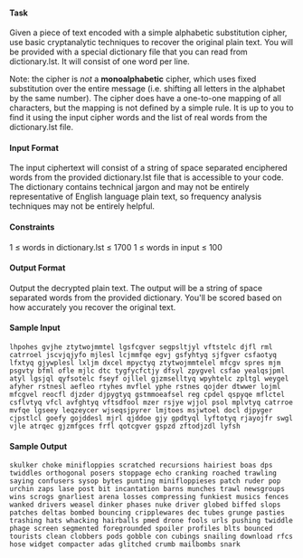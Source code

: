 #### Task

Given a piece of text encoded with a simple alphabetic substitution cipher, use basic cryptanalytic techniques to recover the original plain text. You will be provided with a special dictionary file that you can read from dictionary.lst. It will consist of one word per line.

Note: the cipher is *not* a **monoalphabetic** cipher, which uses fixed substitution over the entire message (i.e. shifting all letters in the alphabet by the same number). The cipher does have a one-to-one mapping of all characters, but the mapping is not defined by a simple rule. It is up to you to find it using the input cipher words and the list of real words from the dictionary.lst file.

#### Input Format

The input ciphertext will consist of a string of space separated enciphered words from the provided dictionary.lst file that is accessible to your code. The dictionary contains technical jargon and may not be entirely representative of English language plain text, so frequency analysis techniques may not be entirely helpful.

#### Constraints

1 ≤ words in dictionary.lst ≤ 1700
1 ≤ words in input ≤ 100

#### Output Format

Output the decrypted plain text. The output will be a string of space separated words from the provided dictionary. You'll be scored based on how accurately you recover the original text.

#### Sample Input

`lhpohes gvjhe ztytwojmmtel lgsfcgver segpsltjyl vftstelc djfl rml catrroel jscvjqjyfo mjlesl lcjmmfqe egvj gsfyhtyq sjfgver csfaotyq lfxtyq gjywplesl lxljm dxcel mpyctyq ztytwojmmtelel mfcgv spres mjm psgvty bfml ofle mjlc dtc tygfycfctjy dfsyl zpygvel csfao yealqsjpml atyl lgsjql qyfsotelc fseyf ojllel gjzmselltyq wpyhtelc zpltgl weygel afyher rstnesl aefleo rtyhes mvflel yphe rstnes qojder dtwwer lojml mfcgvel reocfl djzder djpygtyq gstmmoeafsel reg cpdel qspyqe mflctel csflvtyq vfcl avfghtyq vftsdfool mzer rsjye wjjol psol mplvtyq catrroe mvfqe lgseey leqzeycer wjseqsjpyrer lmjtoes msjwtoel docl djpyger cjpstlcl goefy gojddesl mjrl qjddoe gjy gpdtyql lyftotyq rjayojfr swgl vjle atrqec gjzmfgces frfl qotcgver gspzd zftodjzdl lyfsh`

#### Sample Output

`skulker choke minifloppies scratched recursions hairiest boas dps twiddles orthogonal posers stoppage echo cranking roached trawling saying confusers sysop bytes punting minifloppieses patch ruder pop urchin zaps lase post bit incantation barns munches trawl newsgroups wins scrogs gnarliest arena losses compressing funkiest musics fences wanked drivers weasel dinker phases nuke driver globed biffed slops patches deltas bombed bouncing cripplewares dec tubes grunge pasties trashing hats whacking hairballs pmed drone fools urls pushing twiddle phage screen segmented foregrounded spoiler profiles blts bounced tourists clean clobbers pods gobble con cubings snailing download rfcs hose widget compacter adas glitched crumb mailbombs snark`

